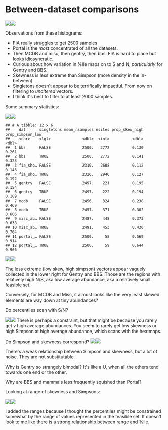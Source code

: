 Between-dataset comparisons
================

![](cross_dataset_files/figure-markdown_github/histograms-1.png)![](cross_dataset_files/figure-markdown_github/histograms-2.png)

Observations from these histograms:

-   FIA really struggles to get 2500 samples
-   Portal is the *most* concentrated of all the datasets.
-   Then MCDB and misc, then gentry, then bbs. FIA is hard to place but looks idiosyncratic.
-   Curious about how variation in %ile maps on to S and N, *particularly* for Gentry and BBS.
-   Skewness is less extreme than Simpson (more density in the in-between).
-   Singletons doesn't appear to be terrifically impactful. From now on filtering to *unaltered* vectors.
-   I think it's best to filter to at least 2000 samples.

Some summary statistics:

![](cross_dataset_files/figure-markdown_github/summary%20stats-1.png)![](cross_dataset_files/figure-markdown_github/summary%20stats-2.png)

    ## # A tibble: 12 x 6
    ##    dat      singletons mean_nsamples nsites prop_skew_high prop_simpson_low
    ##    <chr>    <lgl>              <dbl>  <int>          <dbl>            <dbl>
    ##  1 bbs      FALSE              2500.   2772          0.130            0.261
    ##  2 bbs      TRUE               2500.   2772          0.141            0.323
    ##  3 fia_sho… FALSE              2310.   2608          0.112            0.146
    ##  4 fia_sho… TRUE               2326.   2946          0.127            0.192
    ##  5 gentry   FALSE              2497.    221          0.195            0.154
    ##  6 gentry   TRUE               2497.    222          0.194            0.189
    ##  7 mcdb     FALSE              2456.    324          0.238            0.469
    ##  8 mcdb     TRUE               2457.    371          0.302            0.606
    ##  9 misc_ab… FALSE              2487.    448          0.373            0.638
    ## 10 misc_ab… TRUE               2491.    453          0.430            0.704
    ## 11 portal_… FALSE              2500.     58          0.569            0.914
    ## 12 portal_… TRUE               2500.     59          0.644            0.966

![](cross_dataset_files/figure-markdown_github/s%20and%20n%20mapping-1.png)![](cross_dataset_files/figure-markdown_github/s%20and%20n%20mapping-2.png)

The less extreme (low skew, high simpson) vectors appear vaguely collected in the lower right for Gentry and BBS. Those are the regions with relatively high N/S, aka low average abundance, aka a relatively small feasible set.

Conversely, for MCDB and Misc, it almost looks like the very least skewed elements are way down at tiny abundances?

Do percentiles scan with S/N?

![](cross_dataset_files/figure-markdown_github/avg%20abund-1.png)![](cross_dataset_files/figure-markdown_github/avg%20abund-2.png) There is perhaps a constraint, but that might be because you rarely get v high average abundances. You seem to rarely get low skewness or high Simpson at high average abundance, which scans with the heatmaps.

Do Simpson and skewness correspond? ![](cross_dataset_files/figure-markdown_github/do%20skew%20and%20simp%20correlate-1.png)![](cross_dataset_files/figure-markdown_github/do%20skew%20and%20simp%20correlate-2.png)

There's a weak relationship between Simpson and skewness, but a lot of noise. They are not substitutable.

Why is Gentry so strangely bimodal? It's like a U, when all the others tend towards one end or the other.

Why are BBS and mammals less frequently squished than Portal?

Looking at range of skewness and Simpsons:

![](cross_dataset_files/figure-markdown_github/ranges-1.png)![](cross_dataset_files/figure-markdown_github/ranges-2.png)

I added the ranges because I thought the percentiles might be constrained somewhat by the range of values represented in the feasible set. It doesn't look to me like there is a strong relationship between range and %ile.
